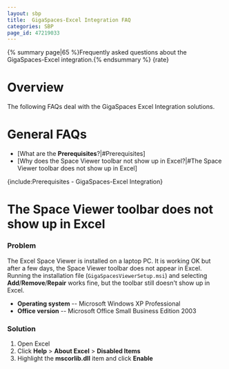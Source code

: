 ```yaml
---
layout: sbp
title:  GigaSpaces-Excel Integration FAQ
categories: SBP
page_id: 47219033
---
```


{% summary page|65 %}Frequently asked questions about the GigaSpaces-Excel integration.{% endsummary %}
{rate}

# Overview

The following FAQs deal with the GigaSpaces Excel Integration solutions.

# General FAQs

- [What are the **Prerequisites**?|#Prerequisites]
- [Why does the Space Viewer toolbar not show up in Excel?|#The Space Viewer toolbar does not show up in Excel]

{include:Prerequisites - GigaSpaces-Excel Integration}

# The Space Viewer toolbar does not show up in Excel

### Problem

The Excel Space Viewer is installed on a laptop PC. It is working OK but after a few days, the Space Viewer toolbar does not appear in Excel.
Running the installation file (`GigaSpacesViewerSetup.msi`) and selecting **Add**/**Remove**/**Repair** works fine, but the toolbar still doesn't show up in Excel.
- **Operating system** -- Microsoft Windows XP Professional
- **Office version** -- Microsoft Office Small Business Edition 2003

### Solution

1. Open Excel
2. Click **Help** > **About Excel** > **Disabled Items**
3. Highlight the **mscorlib.dll** item and click **Enable**
